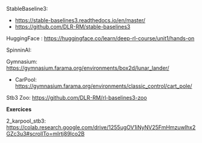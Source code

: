 StableBaseline3:
- https://stable-baselines3.readthedocs.io/en/master/
- https://github.com/DLR-RM/stable-baselines3

HuggingFace : https://huggingface.co/learn/deep-rl-course/unit1/hands-on

SpinninAI:


Gymnasium: https://gymnasium.farama.org/environments/box2d/lunar_lander/
- CarPool: https://gymnasium.farama.org/environments/classic_control/cart_pole/

Stb3 Zoo: https://github.com/DLR-RM/rl-baselines3-zoo



**Exercices**

2_karpool_stb3: https://colab.research.google.com/drive/1255ugOV1iNyNV25FmHmzuwIhx2GZc3u3#scrollTo=mIrtj89lco2B
